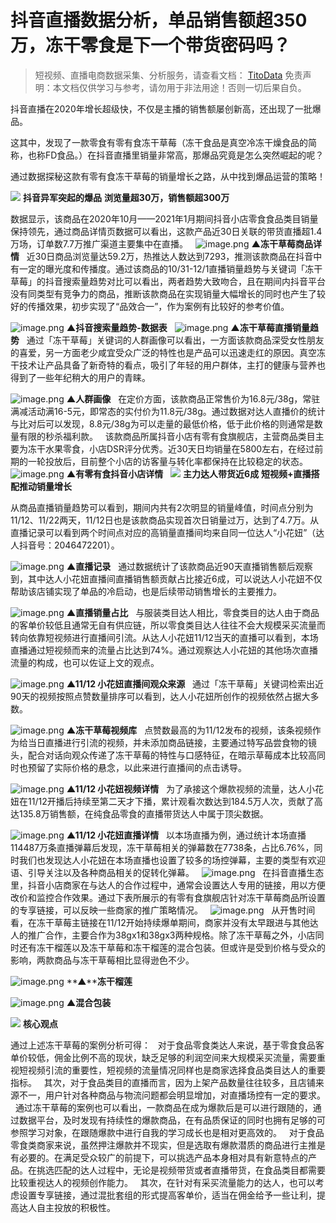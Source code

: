 # 抖音直播数据分析，单品销售额超350万，冻干零食是下一个带货密码吗？


>
> 短视频、直播电商数据采集、分析服务，请查看文档： [TitoData](https://www.titodata.com?from=douyinarticle)
> 免责声明：本文档仅供学习与参考，请勿用于非法用途！否则一切后果自负。
> 


抖音直播在2020年增长超级快，不仅是主播的销售额屡创新高，还出现了一批爆品。


这其中，发现了一款零食有零有食冻干草莓（冻干食品是真空冷冻干燥食品的简称，也称FD食品。）在抖音直播里销量非常高，那爆品究竟是怎么突然崛起的呢？


通过数据探秘这款有零有食冻干草莓的销量增长之路，从中找到爆品运营的策略！


![](https://cdn.nlark.com/yuque/0/2021/webp/97322/1614656886069-0df1a802-bef5-4a12-bef0-1e45b3c548b9.webp#align=left&display=inline&height=170&margin=%5Bobject%20Object%5D&originHeight=170&originWidth=1080&size=0&status=done&style=none&width=1080)
**抖音异军突起的爆品**
**浏览量超30万，销售额超300万**


数据显示，该商品在2020年10月——2021年1月期间抖音小店零食食品类目销量保持领先，通过商品详情页数据可以看出，这款产品近30日关联的带货直播超1.4万场，订单数7.7万推广渠道主要集中在直播。
 
![image.png](https://cdn.nlark.com/yuque/0/2021/png/97322/1614656957950-b49eb83c-5582-4a8a-b379-33906d93ddf0.png#align=left&display=inline&height=96&margin=%5Bobject%20Object%5D&name=image.png&originHeight=192&originWidth=1080&size=117350&status=done&style=none&width=540)
**▲冻干草莓商品详情**
 
近30日商品浏览量达59.2万，热推达人数达到7293，推测该款商品在抖音中有一定的曝光度和传播度。通过该商品的10/31-12/1直播销量趋势与关键词「冻干草莓」的抖音搜索量趋势对比可以看出，两者趋势大致吻合，且在期间内抖音平台没有同类型有竞争力的商品，推断该款商品在实现销量大幅增长的同时也产生了较好的传播效果，初步实现了“品效合一”，作为案例有比较好的参考价值。


![image.png](https://cdn.nlark.com/yuque/0/2021/png/97322/1614656966814-9cb4f6ba-79d4-4917-ad4b-19131aa89256.png#align=left&display=inline&height=167&margin=%5Bobject%20Object%5D&name=image.png&originHeight=334&originWidth=832&size=32702&status=done&style=none&width=416)
**▲抖音搜索量趋势-数据表**
 
![image.png](https://cdn.nlark.com/yuque/0/2021/png/97322/1614656974845-cc3c8baa-a457-4efd-889a-b4fb97ee7238.png#align=left&display=inline&height=179&margin=%5Bobject%20Object%5D&name=image.png&originHeight=358&originWidth=1080&size=85843&status=done&style=none&width=540)
**▲冻干草莓直播销量趋势**
 
通过「冻干草莓」关键词的人群画像可以看出，一方面该款商品深受女性朋友的喜爱，另一方面老少咸宜受众广泛的特性也是产品可以迅速走红的原因。真空冻干技术让产品具备了新奇特的看点，吸引了年轻的用户群体，主打的健康与营养也得到了一些年纪稍大的用户的青睐。

![image.png](https://cdn.nlark.com/yuque/0/2021/png/97322/1614656981307-12f62b22-3c38-4e8d-99fc-0cf67c504992.png#align=left&display=inline&height=235&margin=%5Bobject%20Object%5D&name=image.png&originHeight=471&originWidth=790&size=111352&status=done&style=none&width=395)
**▲人群画像**
 
在定价方面，该款商品正常售价为16.8元/38g，常驻满减活动满16-5元，即常态的实付价为11.8元/38g。通过数据对达人直播价的统计与比对后可以发现，8.8元/38g为可以走量的最低价格，低于此价格的则通常是数量有限的秒杀福利款。
 
该款商品所属抖音小店有零有食旗舰店，主营商品类目主要为冻干水果零食，小店DSR评分优秀。近30天日均销量在5800左右，在经过前期的一轮投放后，目前整个小店的访客量与转化率都保持在比较稳定的状态。
 
![image.png](https://cdn.nlark.com/yuque/0/2021/png/97322/1614656991502-edede607-7319-40be-8e4f-966bf01da904.png#align=left&display=inline&height=152&margin=%5Bobject%20Object%5D&name=image.png&originHeight=304&originWidth=1080&size=54347&status=done&style=none&width=540)
**▲有零有食抖音小店详情**
 
![](https://cdn.nlark.com/yuque/0/2021/webp/97322/1614656886126-65236def-6bef-445b-a8f3-f4e536478bfd.webp#align=left&display=inline&height=22&margin=%5Bobject%20Object%5D&originHeight=170&originWidth=1080&size=0&status=done&style=none&width=140)
**主力达人带货近6成**
**短视频+直播搭配推动销量增长**


从商品直播销量趋势可以看到，期间内共有2次明显的销量峰值，时间点分别为11/12、11/22两天，11/12日也是该款商品实现首次日销量过万，达到了4.7万。从直播记录可以看到两个时间点对应的高销量直播间均来自同一位达人“小花妞”（达人抖音号：2046472201）。


![image.png](https://cdn.nlark.com/yuque/0/2021/png/97322/1614656998912-7fa8588d-0e45-4c18-b4c6-e0e570ef4789.png#align=left&display=inline&height=177&margin=%5Bobject%20Object%5D&name=image.png&originHeight=353&originWidth=1080&size=87083&status=done&style=none&width=540)
**▲直播记录**
 
通过数据统计了该款商品近90天直播销售额后观察到，其中达人小花妞直播间直播销售额贡献占比接近6成，可以说达人小花妞不仅帮助该店铺实现了单品的冷启动，也是后续带动销售增长的主要推力。


![image.png](https://cdn.nlark.com/yuque/0/2021/png/97322/1614657005978-46e98f52-4f76-4fc6-80ec-03962b21cb51.png#align=left&display=inline&height=216&margin=%5Bobject%20Object%5D&name=image.png&originHeight=432&originWidth=720&size=27563&status=done&style=none&width=360)
**▲直播销量占比**
 
与服装类目达人相比，零食类目的达人由于商品的客单价较低且通常无自有供应链，所以零食类目达人往往不会大规模采买流量而转向依靠短视频进行直播间引流。从达人小花妞11/12当天的直播可以看到，本场直播通过短视频而来的流量占比达到74%。通过观察达人小花妞的其他场次直播流量的构成，也可以佐证上文的观点。


![image.png](https://cdn.nlark.com/yuque/0/2021/png/97322/1614657013263-3b4d05f8-c946-4c05-aeb4-254b66c117ea.png#align=left&display=inline&height=215&margin=%5Bobject%20Object%5D&name=image.png&originHeight=429&originWidth=1080&size=48988&status=done&style=none&width=540)
**▲11/12 小花妞直播间观众来源**
 
通过「冻干草莓」关键词检索出近90天的视频按照点赞数量排序可以看到，达人小花妞所创作的视频依然占据大多数。


![image.png](https://cdn.nlark.com/yuque/0/2021/png/97322/1614657020001-ab286b1c-cfd3-4a86-9ce1-d6e4a42a1890.png#align=left&display=inline&height=235&margin=%5Bobject%20Object%5D&name=image.png&originHeight=469&originWidth=1080&size=191868&status=done&style=none&width=540)
**▲冻干草莓视频库**
 
点赞数最高的为11/12发布的视频，该条视频作为给当日直播进行引流的视频，并未添加商品链接，主要通过特写品尝食物的镜头，配合对话向观众传递了冻干草莓的特性与口感特征，在暗示草莓成本比较高同时也预留了实际价格的悬念，以此来进行直播间的点击诱导。


![image.png](https://cdn.nlark.com/yuque/0/2021/png/97322/1614657027133-8441c1f1-abb5-42be-8eb9-cebc188dea35.png#align=left&display=inline&height=117&margin=%5Bobject%20Object%5D&name=image.png&originHeight=234&originWidth=1080&size=157328&status=done&style=none&width=540)
**▲11/12 小花妞视频详情**
 
为了承接这个爆款视频的流量，达人小花妞在11/12开播后持续至第二天才下播，累计观看次数达到184.5万人次，贡献了高达135.8万销售额，在纯食品零食的直播带货达人中属于顶尖数据。


![image.png](https://cdn.nlark.com/yuque/0/2021/png/97322/1614657033944-1e8c6c13-ae0a-40d2-9d6c-1e08c72c4136.png#align=left&display=inline&height=178&margin=%5Bobject%20Object%5D&name=image.png&originHeight=355&originWidth=1080&size=132497&status=done&style=none&width=540)
**▲11/12 小花妞直播详情**
 
以本场直播为例，通过统计本场直播114487万条直播弹幕后发现，冻干草莓相关的弹幕数在7738条，占比6.76%，同时我们也发现达人小花妞在本场直播也设置了较多的场控弹幕，主要的类型有欢迎语、引导关注以及各种商品相关的促转化弹幕。
 
![image.png](https://cdn.nlark.com/yuque/0/2021/png/97322/1614657040580-561c1144-ccb8-48a3-9aec-2d5224c866b9.png#align=left&display=inline&height=149&margin=%5Bobject%20Object%5D&name=image.png&originHeight=298&originWidth=934&size=43589&status=done&style=none&width=467)
 
在抖音直播生态里，抖音小店商家在与达人的合作过程中，通常会设置达人专用的链接，用以方便改价和监控合作效果。通过下表所展示的有零有食旗舰店针对冻干草莓商品所设置的专享链接，可以反映一些商家的推广策略情况。
 
![image.png](https://cdn.nlark.com/yuque/0/2021/png/97322/1614657048550-bda9801c-80e0-4aa3-a904-63711447d76e.png#align=left&display=inline&height=212&margin=%5Bobject%20Object%5D&name=image.png&originHeight=423&originWidth=1080&size=128060&status=done&style=none&width=540)
 
从开售时间看，在冻干草莓主链接在11/12开始持续爆单期间，商家并没有太早跟进与其他达人的推广合作，主要合作为38gx1和38gx3两种规格。除了冻干草莓之外，小店同时还有冻干榴莲以及冻干草莓和冻干榴莲的混合包装。但或许是受到价格与受众的影响，两款商品与冻干草莓相比显得逊色不少。


![image.png](https://cdn.nlark.com/yuque/0/2021/png/97322/1614657056281-2ce66fcf-56fd-42bc-83d7-0df9053a63c9.png#align=left&display=inline&height=97&margin=%5Bobject%20Object%5D&name=image.png&originHeight=193&originWidth=1080&size=121832&status=done&style=none&width=540)
**▲****冻干榴莲**


![image.png](https://cdn.nlark.com/yuque/0/2021/png/97322/1614657062304-e90476bc-ac4e-427d-9d3b-14b37fb06e5a.png#align=left&display=inline&height=101&margin=%5Bobject%20Object%5D&name=image.png&originHeight=201&originWidth=1080&size=123070&status=done&style=none&width=540)
**▲混合包装**


![](https://cdn.nlark.com/yuque/0/2021/webp/97322/1614656886167-f90ed672-fa2f-45a8-98a1-b6e82649f91b.webp#align=left&display=inline&height=22&margin=%5Bobject%20Object%5D&originHeight=170&originWidth=1080&size=0&status=done&style=none&width=140)
**核心观点**


通过上述冻干草莓的案例分析可得：
 
对于食品零食类达人来说，基于零食食品客单价较低，佣金比例不高的现状，缺乏足够的利润空间来大规模采买流量，需要重视短视频引流的重要性，短视频的流量情况同样也是商家选择食品类目达人的重要指标。
 
其次，对于食品类目的直播而言，因为上架产品数量往往较多，且店铺来源不一，用户针对各种商品与物流问题都会明显增加，对直播场控有一定的要求。
 
通过冻干草莓的案例也可以看出，一款商品在成为爆款后是可以进行跟随的，通过数据平台，及时发现有持续性的爆款商品，在有品质保证的同时也拥有足够的可参照学习对象，在跟随爆款中进行自我的学习成长也是相对更高效的。
 
对于食品零食类商家来说，虽然押注爆款并不现实，但是选取有爆款潜质的商品进行主推是有必要的。在满足受众较广的前提下，可以挑选产品本身相对具有新意特点的产品。在挑选匹配的达人过程中，无论是视频带货或者直播带货，在食品类目都需要比较重视达人的视频创作能力。
 
其次，在针对有采买流量能力的达人，也可以考虑设置专享链接，通过混批套组的形式提高客单价，适当在佣金给予一些让利，提高达人自主投放的积极性。
